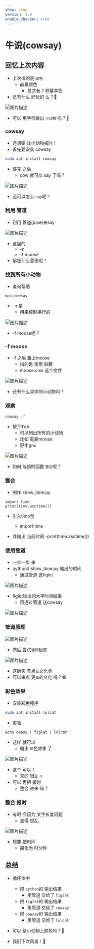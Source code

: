 ```yaml
---
show: step
version: 1.0
enable_checker: true
---
```


# 牛说(cowsay)

## 回忆上次内容

- 上次搞的是 `颜色`
	- 前景颜色
		- 总共有 7 种基本色
- 还有什么 好玩的 么？🤔

![图片描述](https://doc.shiyanlou.com/courses/uid1190679-20210924-1632457941215)

- 可以 用字符做出 `小动物` 吗？🤔

### cowsay

- 还想要 让小动物报时！
- 首先要安装 cowsay

```bash
sudo apt install cowsay
```

- 装完 之后
	- cow 就可以 say 了吗？

![图片描述](https://doc.shiyanlou.com/courses/uid1190679-20210306-1614993917284)

- 还可以怎么 `say`呢？

### 利用 管道

- 利用 管道(pipe)来say

![图片描述](https://doc.shiyanlou.com/courses/uid1190679-20210306-1614993957714)
 
- 这里的
	- -n
	- -f moose
- 都是什么意思呢？

### 找到所有小动物

- 查询帮助

```
man cowsay
```

- -n 是
	- 用来控制换行的

![图片描述](https://doc.shiyanlou.com/courses/uid1190679-20240418-1713407507466)

- -f moose呢？

### -f moose

-  -f 之后 跟上moose
	- 指的是 使用 驯鹿
	- moose.cow 这个文件

![图片描述](https://doc.shiyanlou.com/courses/uid1190679-20240418-1713407561970)

- 还有什么具体的小动物吗？

### 观察

```
cowsay -f 
```
- 按下<kbd>Tab</kbd>
	- 可以列出所有的小动物
	- 比如 驼鹿moose
	- 野牛gnu 

![图片描述](https://doc.shiyanlou.com/courses/uid1190679-20230420-1681949323297)

- 如何 与报时函数 `整合`呢？

### 整合

- 制作 show_time.py

```
import time
print(time.asctime())
```

- 引入time包
	- import time

- 并输出 当前时间
	-print(time.asctime())

### 使用管道

- 一步一步 来
- python3 show_time.py 输出的时间
	- 通过管道 送figlet

![图片描述](https://doc.shiyanlou.com/courses/uid1190679-20221012-1665552184723)

- figlet输出的大字时间结果 
	- 再通过管道 送cowsay

![图片描述](https://doc.shiyanlou.com/courses/uid1190679-20221012-1665552226279)


### 管道原理

![图片描述](https://doc.shiyanlou.com/courses/uid1190679-20230424-1682302726134)

- 然后 尝试`循环`起来


![图片描述](https://doc.shiyanlou.com/courses/uid1190679-20210306-1614994076733)

- 这确实 有点`亚`文化😓
- 可以来点 更`亚`的文化 吗？😄

### 彩色效果


- 安装彩色程序

```bash
sudo apt install lolcat
```

- 实验

```
echo oeasy | figlet | lolcat
```

- 这样 就可以
	- 输出 `彩`色效果 了

![图片描述](https://doc.shiyanlou.com/courses/uid1190679-20221011-1665485149853)

- 这个 可以！
	- 真的 很`亚` ☺
- 可以 再把 报时
	- 整合 进来 吗？

### 整合 报时

- 有时 会因为 文字长度问题
	- 显得 很乱

![图片描述](https://doc.shiyanlou.com/courses/uid1190679-20210812-1628752388506)

- 想要 把时间
	- 简化为 时分秒



## 总结

- 循环体中
  - 把 `python`的 输出结果 
	- 用管道 交给了 `figlet` 
  - 把 `figlet`的 输出结果 
	- 用管道 交给了 `cowsay`
  - 把 `cowsay`的 输出结果
	- 用管道 交给了 `lolcat`

- 可以 给小动物上颜色吗？🤔
- 我们下次再说！👋
